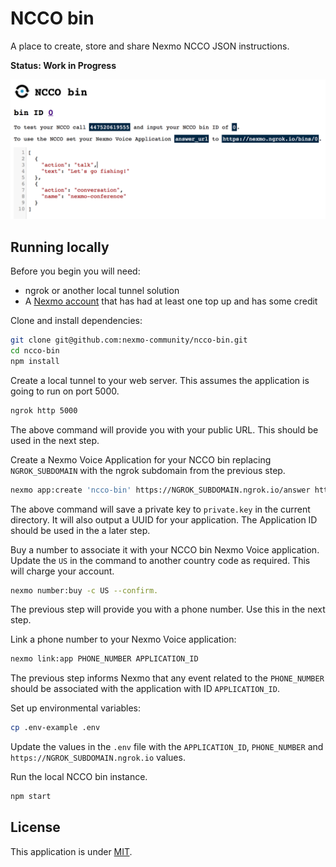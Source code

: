 # NCCO bin

A place to create, store and share Nexmo NCCO JSON instructions.

**Status: Work in Progress**

![NCCO bin screenshot](ncco-bin.png)

## Running locally

Before you begin you will need:

* ngrok or another local tunnel solution
* A [Nexmo account](https://dashboard.nexmo.com/signup) that has had at least one top up and has some credit

Clone and install dependencies:

```bash
git clone git@github.com:nexmo-community/ncco-bin.git
cd ncco-bin
npm install
```

Create a local tunnel to your web server. This assumes the application is going to run on port 5000.

```bash
ngrok http 5000
```

The above command will provide you with your public URL. This should be used in the next step.

Create a Nexmo Voice Application for your NCCO bin replacing `NGROK_SUBDOMAIN` with the ngrok subdomain from the previous step.

```bash
nexmo app:create 'ncco-bin' https://NGROK_SUBDOMAIN.ngrok.io/answer https://NGROK_SUBDOMAIN.ngrok.io/events --type=voice --keyfile=private.key
```

The above command will save a private key to `private.key` in the current directory. It will also output a UUID for your application. The Application ID should be used in the a later step.

Buy a number to associate it with your NCCO bin Nexmo Voice application. Update the `US` in the command to another country code as required. This will charge your account.

```bash
nexmo number:buy -c US --confirm.
```

The previous step will provide you with a phone number. Use this in the next step.

Link a phone number to your Nexmo Voice application:

```bash
nexmo link:app PHONE_NUMBER APPLICATION_ID
```

The previous step informs Nexmo that any event related to the `PHONE_NUMBER` should be associated with the application with ID `APPLICATION_ID`.

Set up environmental variables:

```bash
cp .env-example .env
```

Update the values in the `.env` file with the `APPLICATION_ID`, `PHONE_NUMBER` and `https://NGROK_SUBDOMAIN.ngrok.io` values.

Run the local NCCO bin instance.

```bash
npm start
```

## License

This application is under [MIT](LICENSE).
